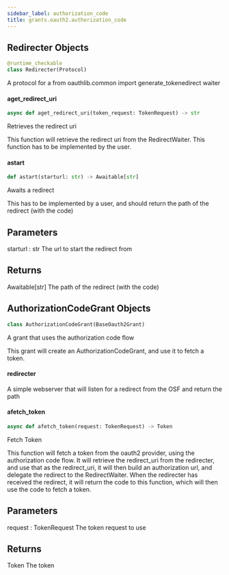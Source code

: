 ```yaml
---
sidebar_label: authorization_code
title: grants.oauth2.authorization_code
---
```


## Redirecter Objects

```python
@runtime_checkable
class Redirecter(Protocol)
```

A protocol for a from oauthlib.common import generate_tokenedirect waiter

#### aget\_redirect\_uri

```python
async def aget_redirect_uri(token_request: TokenRequest) -> str
```

Retrieves the redirect uri

This function will retrieve the redirect uri from the RedirectWaiter.
This function has to be implemented by the user.

#### astart

```python
def astart(starturl: str) -> Awaitable[str]
```

Awaits a redirect

This has to be implemented by a user, and should
return the path of the redirect (with the code)

Parameters
----------
starturl : str
    The url to start the redirect from

Returns
-------
Awaitable[str]
    The path of the redirect (with the code)

## AuthorizationCodeGrant Objects

```python
class AuthorizationCodeGrant(BaseOauth2Grant)
```

A grant that uses the authorization code flow

This grant will create an AuthorizationCodeGrant, and use it to fetch a token.

#### redirecter

A simple webserver that will listen for a redirect from the OSF and return the path

#### afetch\_token

```python
async def afetch_token(request: TokenRequest) -> Token
```

Fetch Token

This function will fetch a token from the oauth2 provider,
using the authorization code flow. It will retrieve the redirect_uri from the redirecter,
and use that as the redirect_uri, it will then build an authorization url, and delegate the
redirect to the RedirectWaiter. When the redirecter has received the redirect, it will
return the code to this function, which will then use the code to fetch a token.


Parameters
----------
request : TokenRequest
    The token request to use

Returns
-------
Token
    The token

